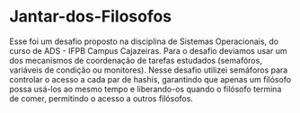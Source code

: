 # Jantar-dos-Filosofos
Esse foi um desafio proposto na disciplina de Sistemas Operacionais, do curso de ADS - IFPB Campus Cajazeiras.
Para o desafio deviamos usar um dos mecanismos de coordenação de tarefas estudados (semafóros, variáveis de condição ou monitores).
Nesse desafio utilizei semáforos para controlar o acesso a cada par de hashis, garantindo que apenas um filósofo possa usá-los ao mesmo tempo e liberando-os quando o filósofo termina de comer, permitindo o acesso a outros filósofos.
